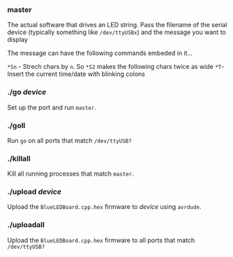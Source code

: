 ### master

The actual software that drives an LED string. Pass the filename of the serial device (typically something like `/dev/ttyUSBx`) and the message you want to display

The message can have the following commands embeded in it...


`*Sn` - Strech chars by `n`. So `*S2` makes the following chars twice as wide
`*T`- Insert the current time/date with blinking colons

### ./go _device_

Set up the port and run `master`.

### ./goll

Run `go` on all ports that match `/dev/ttyUSB?`

### ./killall

Kill all running processes that match `master`.

### ./upload _device_

Upload the `BlueLEDBoard.cpp.hex` firmware to _device_ using `avrdude`.

### ./uploadall

Upload the `BlueLEDBoard.cpp.hex` firmware to all ports that match `/dev/ttyUSB?`

